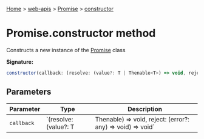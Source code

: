 [Home](./index) &gt; [web-apis](web-apis.md) &gt; [Promise](web-apis.promise.md) &gt; [constructor](web-apis.promise.constructor.md)

# Promise.constructor method

Constructs a new instance of the [Promise](web-apis.promise.md) class

**Signature:**
```javascript
constructor(callback: (resolve: (value?: T | Thenable<T>) => void, reject: (error?: any) => void) => void);
```

## Parameters

|  Parameter | Type | Description |
|  --- | --- | --- |
|  `callback` | `(resolve: (value?: T | Thenable<T>) => void, reject: (error?: any) => void) => void` |  |

